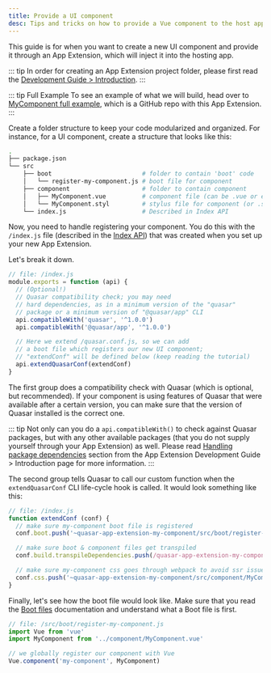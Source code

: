 ```yaml
---
title: Provide a UI component
desc: Tips and tricks on how to provide a Vue component to the host app of a Quasar App Extension.
---
```


This guide is for when you want to create a new UI component and provide it through an App Extension, which will inject it into the hosting app.

::: tip
In order for creating an App Extension project folder, please first read the [Development Guide > Introduction](/app-extensions/development-guide/introduction).
:::

::: tip Full Example
To see an example of what we will build, head over to [MyComponent full example](https://github.com/quasarframework/app-extension-examples/tree/v1/my-component), which is a GitHub repo with this App Extension.
:::

Create a folder structure to keep your code modularized and organized. For instance, for a UI component, create a structure that looks like this:

```bash
.
├── package.json
└── src
    ├── boot                         # folder to contain 'boot' code
    │   └── register-my-component.js # boot file for component
    ├── component                    # folder to contain component
    │   ├── MyComponent.vue          # component file (can be .vue or even .js)
    │   └── MyComponent.styl         # stylus file for component (or .sass/.scss/.css, or whatever you need)
    └── index.js                     # Described in Index API
```

Now, you need to handle registering your component. You do this with the `/index.js` file (described in the [Index API](/app-extensions/development-guide/index-api)) that was created when you set up your new App Extension.

Let's break it down.

```js
// file: /index.js
module.exports = function (api) {
  // (Optional!)
  // Quasar compatibility check; you may need
  // hard dependencies, as in a minimum version of the "quasar"
  // package or a minimum version of "@quasar/app" CLI
  api.compatibleWith('quasar', '^1.0.0')
  api.compatibleWith('@quasar/app', '^1.0.0')

  // Here we extend /quasar.conf.js, so we can add
  // a boot file which registers our new UI component;
  // "extendConf" will be defined below (keep reading the tutorial)
  api.extendQuasarConf(extendConf)
}
```

The first group does a compatibility check with Quasar (which is optional, but recommended). If your component is using features of Quasar that were available after a certain version, you can make sure that the version of Quasar installed is the correct one.

::: tip
Not only can you do a `api.compatibleWith()` to check against Quasar packages, but with any other available packages (that you do not supply yourself through your App Extension) as well. Please read [Handling package dependencies](/app-extensions/development-guide/introduction#handling-package-dependencies) section from the App Extension Development Guide > Introduction page for more information.
:::

The second group tells Quasar to call our custom function when the `extendQuasarConf` CLI life-cycle hook is called. It would look something like this:

```js
// file: /index.js
function extendConf (conf) {
  // make sure my-component boot file is registered
  conf.boot.push('~quasar-app-extension-my-component/src/boot/register-my-component.js')

  // make sure boot & component files get transpiled
  conf.build.transpileDependencies.push(/quasar-app-extension-my-component[\\/]src/)

  // make sure my-component css goes through webpack to avoid ssr issues
  conf.css.push('~quasar-app-extension-my-component/src/component/MyComponent.styl')
}
```

Finally, let's see how the boot file would look like. Make sure that you read the [Boot files](/quasar-cli/boot-files) documentation and understand what a Boot file is first.

```js
// file: /src/boot/register-my-component.js
import Vue from 'vue'
import MyComponent from '../component/MyComponent.vue'

// we globally register our component with Vue
Vue.component('my-component', MyComponent)
```
